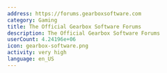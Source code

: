 ```yaml
---
address: https://forums.gearboxsoftware.com
category: Gaming
title: The Official Gearbox Software Forums
description: The Official Gearbox Software Forums
userCount: 4.24196e+06
icon: gearbox-software.png
activity: very high
language: en_US
---
```

